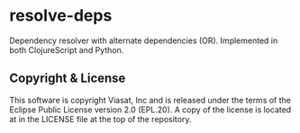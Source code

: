 # resolve-deps

Dependency resolver with alternate dependencies (OR). Implemented in
both ClojureScript and Python.

## Copyright & License

This software is copyright Viasat, Inc and is released under the terms
of the Eclipse Public License version 2.0 (EPL.20). A copy of the
license is located at in the LICENSE file at the top of the
repository.

